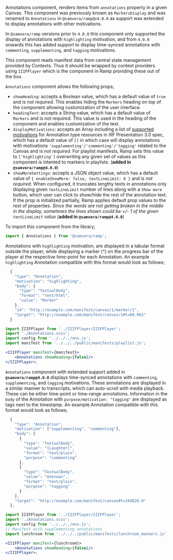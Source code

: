 Annotations component, renders items from `annotations` property in a given Canvas. This component was previously known as `MarkersDisplay` and was renamed to `Annotations` in `@samvera/ramp@v4.0.0` as support was extended to display annotations with other motivations.

In `@samvera/ramp` versions prior to `4.0.0` this component only supported the display of annotations with `highlighting` motivation, and from `4.0.0` onwards this has added support to display time-synced annotations with `commenting`, `supplementing`, and `tagging` motivations.

This component reads manifest data from central state management provided by Contexts. Thus it should be wrapped by context providers using `IIIFPlayer` which is the component in Ramp providing these out of the box.

`Annotations` component allows the following props;
- `showHeading`: accepts a Boolean value, which has a default value of `true` and is _not required_. This enables hiding the `Markers` heading on top of the component allowing customization of the user interface.
- `headingText`: accepts a String value, which has a default value of `Markers` and is _not required_. This value is used in the heading of the component and enables customization of the text.
- `displayMotivations`: accepts an Array including a list of [supported motivations](https://iiif.io/api/registry/motivations/) for Annotation type resources in IIIF Presentation 3.0 spec, which has a default value of `[]` in which case will display annotations with motivations `'supplementing'/'commenting'/'tagging'` related to the Canvas and is _not required_. For playlist manifests, Ramp sets this value to `['highlighting']` overwriting any given set of values as this component is intented to markers in playlists. (**added in `@samvera/ramp@4.0.0`**)
- `showMoreSettings`: accepts a JSON object value, which has a default value of `{ enableShowMore: false, textLineLimit: 6 }` and is _not required_. When configured, it truncates lengthy texts in annotations only displaying given `textLineLimit` number of lines along with a `Show more` button, which user can click to show/hide the rest of the annotation text. If the prop is initialized partially, Ramp applies default prop values to the rest of properties. _Since the words are not getting broken in the middle in the display, sometimes the lines shown could be +/- 1 of the given `textLineLimit` value_ (**added in `@samvera/ramp@4.0.0`**)

To import this component from the library;

```js static
import { Annotations } from '@samvera/ramp';
```

Annotations with `highlighting` motivation, are displayed in a tabular format outside the player, while displaying a marker (^) on the progress bar of the player at the respective time-point for each Annotation. An example `highlighting` Annotation compatible with this format would look as follows;
```js static
  {
    "type": "Annotation",
    "motivation": "highlighting",
    "body": {
      "type": "TextualBody",
      "format": "text/html",
      "value": "Marker"
    },
    "id": "http://example.com/manifest/canvas/1/marker/1",
    "target": "http://example.com/manifest/canvas/1#t=60.001"
  }
```

```jsx inside Markdown
import IIIFPlayer from '../IIIFPlayer/IIIFPlayer';
import './Annotations.scss';
import config from '../../../env.js';
import manifest from '../../../public/manifests/playlist.js';

<IIIFPlayer manifest={manifest}>
    <Annotations showHeading={false}/>
</IIIFPlayer>;
```

`Annotations` component with extended support added in **`@samvera/ramp@4.0.0`** displays time-synced annotations with `commenting`, `supplementing`, and `tagging` motivations. These annotations are displayed in a similar manner to transcripts, which can auto-scroll with media playback. These can be either time-point or time-range annotations. Information in the `body` of the Annotation with `purpose/motivation: "tagging"` are displayed as tags next to the timestamp.
An example Annotation compatible with this format would look as follows;
```js static
  {
    "type": "Annotation",
    "motivation": ["supplementing", "commenting"],
    "body": [
      {
        "type": "TextualBody",
        "value": "[Laughter]",
        "format": "text/plain",
        "purpose": "commenting"
      },
      {
        "type": "TextualBody",
        "value": "Unknown",
        "format": "text/plain",
        "purpose": "tagging"
      }
    ],
    "target": "http://example.com/manifest/canvas#t=164820.0"
  },
```

```jsx inside Markdown
import IIIFPlayer from '../IIIFPlayer/IIIFPlayer';
import './Annotations.scss';
import config from '../../../env.js';
// Manifest with supplementing annotations
import lunchroom from '../../../public/manifests/lunchroom_manners.js';

<IIIFPlayer manifest={lunchroom}>
    <Annotations showHeading={false}/>
</IIIFPlayer>;
```

